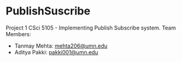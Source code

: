 # PublishSuscribe

Project 1 CSci 5105 - Implementing Publish Subscribe system.
Team Members:
 - Tanmay Mehta: mehta206@umn.edu
 - Aditya Pakki: pakki001@umn.edu

